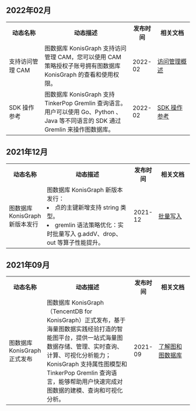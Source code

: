 

## 2022年02月
<table>
<tr><th width=20%>动态名称</th><th width=50%>动态描述</th><th width=10%>发布时间</th><th width=20%>相关文档</th></tr>
<tr>
<td>支持访问管理 CAM</td>
<td>图数据库 KonisGraph 支持访问管理 CAM，您可以使用 CAM 策略授权子账号拥有图数据库 KonisGraph 的查看和使用权限。</td>
<td>2022-02</td>
<td><a href="https://cloud.tencent.com/document/product/1366/70244" target="_blank">访问管理概述</a></td></tr>
<tr>
<td>SDK 操作参考</td>
<td>图数据库 KonisGraph 支持 TinkerPop Gremlin 查询语言。用户可以使用 Go、Python 、Java 等不同语言的 SDK 通过 Gremlin 来操作图数据库。</td>
<td>2022-02</td>
<td><a href="https://cloud.tencent.com/document/product/1366/70450" target="_blank">SDK 操作参考</a></td></tr>
</table>

## 2021年12月
<table>
<tr><th width=20%>动态名称</th><th width=50%>动态描述</th><th width=10%>发布时间</th><th width=20%>相关文档</th></tr>
<tr>
<td>图数据库 KonisGraph 新版本发行</td>
<td>
图数据库 KonisGraph 新版本发行：
<li>点的主键新增支持 string 类型。
<li>gremlin 语法策略优化：实时批量写入 g.addV、drop、out 等算子性能提升。</td>
<td>2021-12</td>
<td><a href="https://cloud.tencent.com/document/product/1366/61174#plxrdbsj" target="_blank">批量写入</a></td></tr>
</table>

## 2021年09月
<table>
<tr><th width=20%>动态名称</th><th width=50%>动态描述</th><th width=10%>发布时间</th><th width=20%>相关文档</th></tr>
<tr>
<td>图数据库 KonisGraph 正式发布</td>
<td>图数据库 KonisGraph（TencentDB for KonisGraph）正式发布，基于海量图数据实践经验打造的智能图平台，提供一站式海量图数据存储、管理、实时查询、计算、可视化分析能力；KonisGraph 支持属性图模型和 TinkerPop Gremlin 查询语言，能够帮助用户快速完成对图数据的建模、查询和可视化分析。</td>
<td>2021-09</td>
<td><a href="https://cloud.tencent.com/document/product/1366/61169" target="_blank">了解图和图数据库</a></td></tr>
</table>

